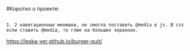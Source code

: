 #Коротко о проекте:

```

1. 2 навигационные менюшки, не смогла поставить @media в js. В css если ставить @media, то глюк на больших экраннах. 

```

https://leska-ver.github.io/burger-quit/